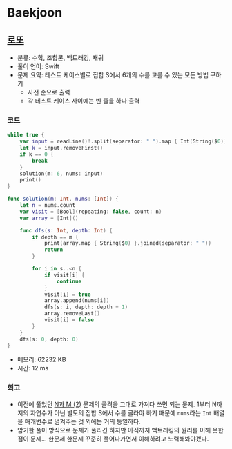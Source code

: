 # Baekjoon

## [로또](https://www.acmicpc.net/problem/6603)

* 분류: 수학, 조합론, 백트래킹, 재귀
* 풀이 언어: Swift
* 문제 요약: 테스트 케이스별로 집합 S에서 6개의 수를 고를 수 있는 모든 방법 구하기
  * 사전 순으로 출력
  * 각 테스트 케이스 사이에는 빈 줄을 하나 출력

### 코드

```swift
while true {
    var input = readLine()!.split(separator: " ").map { Int(String($0))! }
    let k = input.removeFirst()
    if k == 0 {
        break
    }
    solution(m: 6, nums: input)
    print()
}

func solution(m: Int, nums: [Int]) {
    let n = nums.count
    var visit = [Bool](repeating: false, count: n)
    var array = [Int]()

    func dfs(s: Int, depth: Int) {
        if depth == m {
            print(array.map { String($0) }.joined(separator: " "))
            return
        }

        for i in s..<n {
            if visit[i] {
                continue
            }
            visit[i] = true
            array.append(nums[i])
            dfs(s: i, depth: depth + 1)
            array.removeLast()
            visit[i] = false
        }
    }
    dfs(s: 0, depth: 0)
}
```

* 메모리: 62232 KB
* 시간: 12 ms

### 회고

* 이전에 풀었던 [N과 M (2)](https://github.com/1song2/algorithm/blob/main/baekjoon/silver3-15650.md) 문제의 골격을 그대로 가져다 쓰면 되는 문제. 1부터 N까지의 자연수가 아닌 별도의 집합 S에서 수를 골라야 하기 때문에 `nums`라는 `Int` 배열을 매개변수로 넘겨주는 것 외에는 거의 동일하다.
* 암기한 풀이 방식으로 문제가 풀리긴 하지만 아직까지 백트래킹의 원리를 이해 못한 점이 문제... 한문제 한문제 꾸준히 풀어나가면서 이해하려고 노력해봐야겠다.
